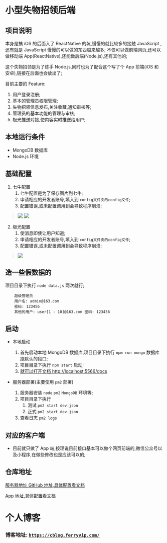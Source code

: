 
# 小型失物招领后端

## 项目说明
本身是搞 iOS 的后面入了 ReactNative 的坑,慢慢的就比较多的接触 JavaScript ,还有就是 JavaScript 慢慢的可以做的东西越来越多;
不仅可以做前端网页,还可以做移动端 App(ReactNative),还能做后端(Node.js),还有其他的;

这个失物招领是为了练手 Node.js,同时也为了配合这个写了个 App 前端(iOS 和 安卓),链接在后面也会放出了;

目前主要的 Feature:  
1. 用户登录注册;
2. 基本的管理员权限管理;
3. 失物招领信息发布,关注收藏,通知审核等;
4. 管理员的基本功能的管理与审核;
5. 极光推送对接,使内容实时推送给用户;

## 本地运行条件

* MongoDB 数据库
* Node.js 环境

## 基础配置

1. 七牛配置
   1. 七牛配置是为了保存图片到七牛;
   2. 申请相应的开发者账号,填入到 `config文件夹的config文件`;
   3. 配置错误,或未配置调用到会导致程序崩溃;

> ![](http://ww1.sinaimg.cn/large/8bbf0afbly1form5qgmtaj21x20yin26.jpg)
> ![](http://ww1.sinaimg.cn/large/8bbf0afbly1form5qgpx8j21x013qn4q.jpg)

2. 极光配置
   1. 使消息即使让用户知道;
   2. 申请相应的开发者账号,填入到 `config文件夹的config文件`;
   3. 配置错误,或未配置调用到会导致程序崩溃;

> ![](http://ww1.sinaimg.cn/large/8bbf0afbly1form5qgf31j21ui196jxm.jpg)

## 造一些假数据的

项目目录下执行 `node data.js` 两次就行;

```
    超级管理员
    用户名: admin@163.com
    密码: 123456
    其他的用户: user[1 - 10]@163.com 密码: 123456
```
  

## 启动

* 本地启动 
  1. 首先启动本地 MongoDB 数据库,项目目录下执行 `npm run mongo` 数据库跑默认的段口;
  2. 项目目录下执行 `npm start` 启动;
  3. [就可以打开文档 http://localhost:5566/docs](http://localhost:5566/docs)
  
* 服务器部署(主要使用 `pm2` 部署)
  1. 服务器安装 `node` `pm2` `MongoDB` 环境等; 
  2. 项目目录下执行 
     1. 测试 `pm2 start dev.json`
     2. 正式 `pm2 start dev.json`
  3. 查看日志 `pm2 logs`

## 对应的客户端

* 目前就只做了 App 端,按理说目前接口基本可以做个网页前端的,微信公众号以及小程序,在做些修改也是应该可以的;

## 仓库地址

[服务器地址 GitHub 地址,具体配置看文档](https://github.com/strawferry/lostserver)

[App 地址,具体配置看文档](https://github.com/strawferry/lostapp)

# 个人博客
### **博客地址: [`https://cblog.ferryvip.com/`](https://cblog.ferryvip.com/)**